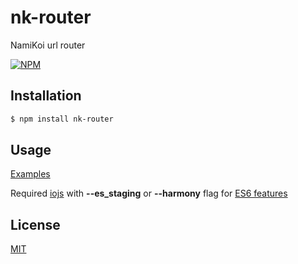 # nk-router
NamiKoi url router

[![NPM](https://nodei.co/npm/nk-router.png)](https://nodei.co/npm/nk-router)

## Installation

```bash
$ npm install nk-router
```

## Usage
[Examples](https://github.com/IncSW/nk-router/blob/master/examples)

Required [iojs](https://iojs.org/en/index.html) with **--es_staging** or **--harmony** flag for [ES6 features](https://iojs.org/en/es6.html)

## License
[MIT](https://github.com/IncSW/nk-router/blob/master/LICENSE)